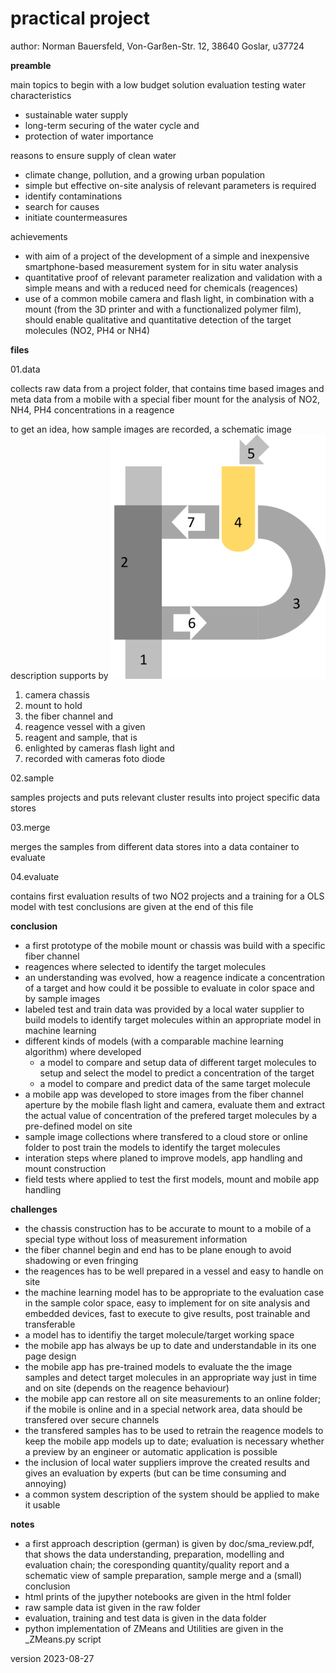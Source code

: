 # practical project

author: Norman Bauersfeld, Von-Garßen-Str. 12, 38640 Goslar, u37724

**preamble**

main topics to begin with a low budget solution evaluation testing water characteristics

- sustainable water supply
- long-term securing of the water cycle and
- protection of water importance

reasons to ensure supply of clean water

- climate change, pollution, and a growing urban population
- simple but effective on-site analysis of relevant parameters is required
- identify contaminations
- search for causes
- initiate countermeasures

achievements

- with aim of a project of the development of a simple and inexpensive smartphone-based measurement system for in situ water analysis
- quantitative proof of relevant parameter realization and validation with a simple means and with a reduced need for chemicals (reagences)
- use of a common mobile camera and flash light, in combination with a mount (from the 3D printer and with a functionalized polymer film), should enable qualitative and quantitative detection of the target molecules (NO2, PH4 or NH4)

**files**

01.data

collects raw data from a project folder, that contains time based images and meta data from a mobile
with a special fiber mount for the analysis of NO2, NH4, PH4 concentrations in a reagence

to get an idea, how sample images are recorded, a schematic image description supports by
![](doc/media/aperture.png)

1) camera chassis
2) mount to hold
3) the fiber channel and
4) reagence vessel with a given
5) reagent and sample, that is
6) enlighted by cameras flash light and
7) recorded with cameras foto diode

02.sample

samples projects and puts relevant cluster results into project specific data stores

03.merge

merges the samples from different data stores into a data container to evaluate

04.evaluate

contains first evaluation results of two NO2 projects and a training for a OLS model with test
conclusions are given at the end of this file

**conclusion**

* a first prototype of the mobile mount or chassis was build with a specific fiber channel
* reagences where selected to identify the target molecules
* an understanding was evolved, how a reagence indicate a concentration of a target and how could it be possible to evaluate in color space and by sample images
* labeled test and train data was provided by a local water supplier to build models to identify target molecules within an appropriate model in machine learning
* different kinds of models (with a comparable machine learning algorithm) where developed
  * a model to compare and setup data of different target molecules to setup and select the model to predict a concentration of the target
  * a model to compare and predict data of the same target molecule
* a mobile app was developed to store images from the fiber channel aperture by the mobile flash light and camera, evaluate them and extract the actual value of concentration of the prefered target molecules by a pre-defined model on site
* sample image collections where transfered to a cloud store or online folder to post train the models to identify the target molecules
* interation steps where planed to improve models, app handling and mount construction
* field tests where applied to test the first models, mount and mobile app handling

**challenges**

* the chassis construction has to be accurate to mount to a mobile of a special type without loss of measurement information
* the fiber channel begin and end has to be plane enough to avoid shadowing or even fringing
* the reagences has to be well prepared in a vessel and easy to handle on site
* the machine learning model has to be appropriate to the evaluation case in the sample color space, easy to implement for on site analysis and embedded devices, fast to execute to give results, post trainable and transferable
* a model has to identifiy the target molecule/target working space
* the mobile app has always be up to date and understandable in its one page design
* the mobile app has pre-trained models to evaluate the the image samples and detect target molecules in an appropriate way just in time and on site (depends on the reagence behaviour)
* the mobile app can restore all on site measurements to an online folder; if the mobile is online and in a special network area, data should be transfered over secure channels
* the transfered samples has to be used to retrain the reagence models to keep the mobile app models up to date;
  evaluation is necessary whether a preview by an engineer or automatic application is possible
* the inclusion of local water suppliers improve the created results and gives an evaluation by experts
  (but can be time consuming and annoying)
* a common system description of the system should be applied to make it usable

**notes**

- a first approach description (german) is given by doc/sma_review.pdf,
  that shows the data understanding, preparation, modelling and evaluation chain;
  the coresponding quantity/quality report and a schematic view of sample preparation,
  sample merge and a (small) conclusion
- html prints of the jupyther notebooks are given in the html folder
- raw sample data ist given in the raw folder
- evaluation, training and test data is given in the data folder
- python implementation of ZMeans and Utilities are given in the _ZMeans.py script

version 2023-08-27
